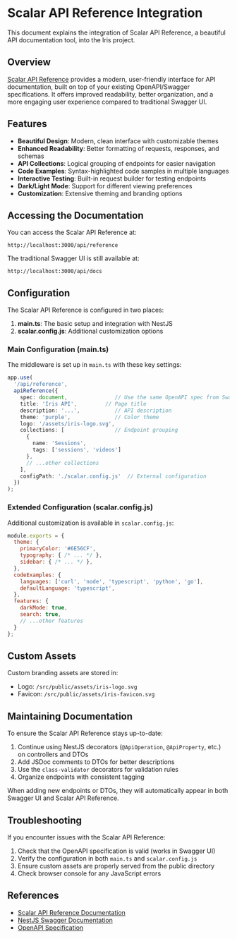 # Scalar API Reference Integration

This document explains the integration of Scalar API Reference, a beautiful API documentation tool, into the Iris project.

## Overview

[Scalar API Reference](https://docs.scalar.com/scalar-api-reference) provides a modern, user-friendly interface for API documentation, built on top of your existing OpenAPI/Swagger specifications. It offers improved readability, better organization, and a more engaging user experience compared to traditional Swagger UI.

## Features

- **Beautiful Design**: Modern, clean interface with customizable themes
- **Enhanced Readability**: Better formatting of requests, responses, and schemas
- **API Collections**: Logical grouping of endpoints for easier navigation
- **Code Examples**: Syntax-highlighted code samples in multiple languages
- **Interactive Testing**: Built-in request builder for testing endpoints
- **Dark/Light Mode**: Support for different viewing preferences
- **Customization**: Extensive theming and branding options

## Accessing the Documentation

You can access the Scalar API Reference at:

```
http://localhost:3000/api/reference
```

The traditional Swagger UI is still available at:

```
http://localhost:3000/api/docs
```

## Configuration

The Scalar API Reference is configured in two places:

1. **main.ts**: The basic setup and integration with NestJS
2. **scalar.config.js**: Additional customization options

### Main Configuration (main.ts)

The middleware is set up in `main.ts` with these key settings:

```typescript
app.use(
  '/api/reference',
  apiReference({
    spec: document,               // Use the same OpenAPI spec from Swagger
    title: 'Iris API',         // Page title
    description: '...',           // API description
    theme: 'purple',              // Color theme
    logo: '/assets/iris-logo.svg',
    collections: [                // Endpoint grouping
      {
        name: 'Sessions',
        tags: ['sessions', 'videos']
      },
      // ...other collections
    ],
    configPath: './scalar.config.js'  // External configuration
  })
);
```

### Extended Configuration (scalar.config.js)

Additional customization is available in `scalar.config.js`:

```javascript
module.exports = {
  theme: {
    primaryColor: '#6E56CF',
    typography: { /* ... */ },
    sidebar: { /* ... */ },
  },
  codeExamples: {
    languages: ['curl', 'node', 'typescript', 'python', 'go'],
    defaultLanguage: 'typescript',
  },
  features: {
    darkMode: true,
    search: true,
    // ...other features
  }
};
```

## Custom Assets

Custom branding assets are stored in:

- Logo: `/src/public/assets/iris-logo.svg`
- Favicon: `/src/public/assets/iris-favicon.svg`

## Maintaining Documentation

To ensure the Scalar API Reference stays up-to-date:

1. Continue using NestJS decorators (`@ApiOperation`, `@ApiProperty`, etc.) on controllers and DTOs
2. Add JSDoc comments to DTOs for better descriptions
3. Use the `class-validator` decorators for validation rules
4. Organize endpoints with consistent tagging

When adding new endpoints or DTOs, they will automatically appear in both Swagger UI and Scalar API Reference.

## Troubleshooting

If you encounter issues with the Scalar API Reference:

1. Check that the OpenAPI specification is valid (works in Swagger UI)
2. Verify the configuration in both `main.ts` and `scalar.config.js`
3. Ensure custom assets are properly served from the public directory
4. Check browser console for any JavaScript errors

## References

- [Scalar API Reference Documentation](https://docs.scalar.com/scalar-api-reference)
- [NestJS Swagger Documentation](https://docs.nestjs.com/openapi/introduction)
- [OpenAPI Specification](https://spec.openapis.org/oas/latest.html)